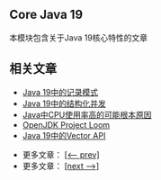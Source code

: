 ## Core Java 19

本模块包含关于Java 19核心特性的文章

## 相关文章

+ [Java 19中的记录模式](http://tu-yucheng.github.io/java-new/2023/06/09/java-19-record-patterns.html)
+ [Java 19中的结构化并发](http://tu-yucheng.github.io/java-new/2023/06/09/java-structured-concurrency.html)
+ [Java中CPU使用率高的可能根本原因](http://tu-yucheng.github.io/java-new/2023/06/09/java-high-cpu-usage-causes.html)
+ [OpenJDK Project Loom](http://tu-yucheng.github.io/java-new/2023/06/09/openjdk-project-loom.html)
+ [Java 19中的Vector API]()

- 更多文章： [[<-- prev]](../java-17/README.md)
- 更多文章： [[next -->]](../java-20/README.md)